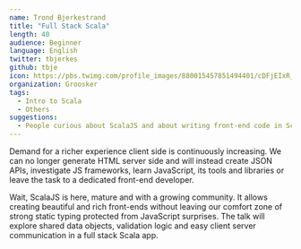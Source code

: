 ```yaml
---
name: Trond Bjerkestrand
title: "Full Stack Scala"
length: 40
audience: Beginner
language: English
twitter: tbjerkes
github: tbje
icon: https://pbs.twimg.com/profile_images/880015457851494401/cDFjEIxR_400x400.jpg
organization: Groosker
tags:
  - Intro to Scala
  - Others
suggestions:
  - People curious about ScalaJS and about writing front-end code in Scala.
---
```

Demand for a richer experience client side is continuously increasing. We can no longer generate HTML server side and will instead create JSON APIs, investigate JS frameworks, learn JavaScript, its tools and libraries or leave the task to a dedicated front-end developer.

Wait, ScalaJS is here, mature and with a growing community. It allows creating beautiful and rich front-ends without leaving our comfort zone of strong static typing protected from JavaScript surprises. The talk will explore shared data objects, validation logic and easy client server communication in a full stack Scala app.
